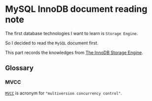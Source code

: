 # MySQL InnoDB document reading note
The first database technologies I want to learn is `Storage Engine`.

So I decided to read the `MySQL` document first.

This part records the knowledges from [The InnoDB Storage Engine](https://dev.mysql.com/doc/refman/8.0/en/innodb-storage-engine.html).

## Glossary

### MVCC
[`MVCC`](https://dev.mysql.com/doc/refman/8.0/en/glossary.html#glos_mvcc) is acronym for `"multiversion concurrency control"`.
